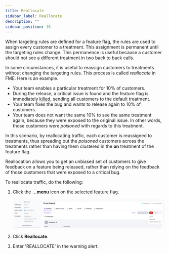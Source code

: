 ```yaml
---
title: Reallocate
sidebar_label: Reallocate
description: ""
sidebar_position: 16
---
```


When targeting rules are defined for a feature flag, the rules are used to assign every customer to a treatment. This assignment is permanent until the targeting rules change. This permanence is useful because a customer should not see a different treatment in two back to back calls. 

In some circumstances, it is useful to reassign customers to treatments without changing the targeting rules. This process is called *reallocate* in FME. Here is an example.

* Your team enables a particular treatment for 10% of customers.
* During the release, a critical issue is found and the feature flag is immediately [killed](/docs/feature-management-experimentation/feature-management/use-the-kill-switch), sending all customers to the default treatment. 
* Your team fixes the bug and wants to release again to 10% of customers.
* Your team does not want the same 10% to see the same treatment again, because they were exposed to the original issue. In other words, those customers were *poisoned* with regards to this treatment. 

In this scenario, by reallocating traffic, each customer is reassigned to treatments, thus spreading out the *poisoned* customers across the treatments rather than having them clustered in the **on** treatment of the feature flag.

Reallocation allows you to get an unbiased set of customers to give feedback on a feature being released, rather than relying on the feedback of those customers that were exposed to a critical bug.

To reallocate traffic, do the following:

1. Click the **...menu** icon on the selected feature flag.

   ![](./static/reallocate-traffic.png)

2. Click **Reallocate**.
3. Enter 'REALLOCATE' in the warning alert.